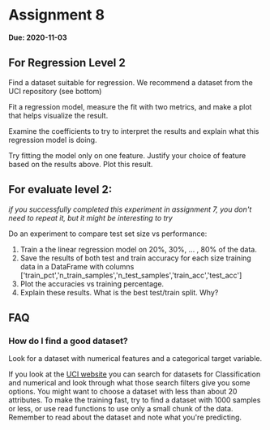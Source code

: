 # Assignment 8

__Due: 2020-11-03__


## For Regression Level 2

Find a dataset suitable for regression. We recommend a dataset from the UCI repository (see bottom)

Fit a regression model, measure the fit with two metrics, and make a plot that helps visualize the result.  

Examine the coefficients to try to interpret the results and explain what this regression model is doing.

Try fitting the model only on one feature. Justify your choice of feature based on the results above.  Plot this result. 


## For evaluate level 2:

_if you successfully completed this experiment in assignment 7, you don't need to repeat it, but it might be interesting to try_

Do an experiment to compare test set size vs performance:
1. Train a the linear regression model on 20%, 30%, ... , 80% of the data.
1. Save the results of both test and train accuracy for each size training data in a DataFrame with columns ['train_pct','n_train_samples','n_test_samples','train_acc','test_acc']
1. Plot the accuracies vs training percentage.  
1. Explain these results. What is the best test/train split. Why?



## FAQ

### How do I find a good dataset?

Look for a dataset with numerical features and a categorical target variable.

If you look at the [UCI website](https://archive.ics.uci.edu/ml/datasets.php?format=&task=reg&att=&area=&numAtt=&numIns=&type=&sort=nameUp&view=table ) you can search for datasets for Classification and numerical and look through what those search filters give you some options.  You might want to choose a dataset with less than about 20 attributes.  To make the training fast, try to find a dataset with 1000 samples or less, or use read functions to use only a small chunk of the data.  Remember to read about the dataset and note what you're predicting.   
